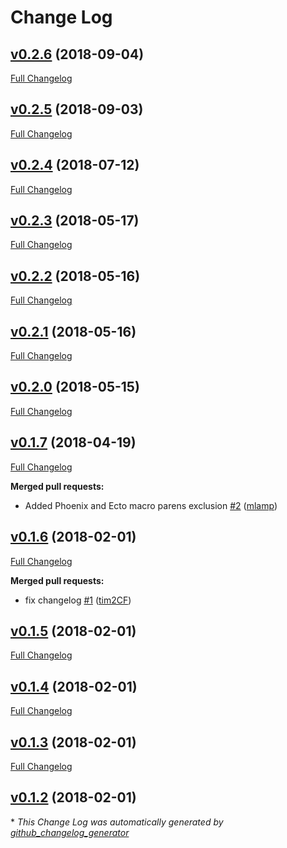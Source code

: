 # Change Log

## [v0.2.6](https://github.com/tim2CF/boilex/tree/v0.2.6) (2018-09-04)
[Full Changelog](https://github.com/tim2CF/boilex/compare/v0.2.5...v0.2.6)

## [v0.2.5](https://github.com/tim2CF/boilex/tree/v0.2.5) (2018-09-03)
[Full Changelog](https://github.com/tim2CF/boilex/compare/v0.2.4...v0.2.5)

## [v0.2.4](https://github.com/tim2CF/boilex/tree/v0.2.4) (2018-07-12)
[Full Changelog](https://github.com/tim2CF/boilex/compare/v0.2.3...v0.2.4)

## [v0.2.3](https://github.com/tim2CF/boilex/tree/v0.2.3) (2018-05-17)
[Full Changelog](https://github.com/tim2CF/boilex/compare/v0.2.2...v0.2.3)

## [v0.2.2](https://github.com/tim2CF/boilex/tree/v0.2.2) (2018-05-16)
[Full Changelog](https://github.com/tim2CF/boilex/compare/v0.2.1...v0.2.2)

## [v0.2.1](https://github.com/tim2CF/boilex/tree/v0.2.1) (2018-05-16)
[Full Changelog](https://github.com/tim2CF/boilex/compare/v0.2.0...v0.2.1)

## [v0.2.0](https://github.com/tim2CF/boilex/tree/v0.2.0) (2018-05-15)
[Full Changelog](https://github.com/tim2CF/boilex/compare/v0.1.7...v0.2.0)

## [v0.1.7](https://github.com/tim2CF/boilex/tree/v0.1.7) (2018-04-19)
[Full Changelog](https://github.com/tim2CF/boilex/compare/v0.1.6...v0.1.7)

**Merged pull requests:**

- Added Phoenix and Ecto macro parens exclusion [\#2](https://github.com/tim2CF/boilex/pull/2) ([mlamp](https://github.com/mlamp))

## [v0.1.6](https://github.com/tim2CF/boilex/tree/v0.1.6) (2018-02-01)
[Full Changelog](https://github.com/tim2CF/boilex/compare/v0.1.5...v0.1.6)

**Merged pull requests:**

- fix changelog [\#1](https://github.com/tim2CF/boilex/pull/1) ([tim2CF](https://github.com/tim2CF))

## [v0.1.5](https://github.com/tim2CF/boilex/tree/v0.1.5) (2018-02-01)
[Full Changelog](https://github.com/tim2CF/boilex/compare/v0.1.4...v0.1.5)

## [v0.1.4](https://github.com/tim2CF/boilex/tree/v0.1.4) (2018-02-01)
[Full Changelog](https://github.com/tim2CF/boilex/compare/v0.1.3...v0.1.4)

## [v0.1.3](https://github.com/tim2CF/boilex/tree/v0.1.3) (2018-02-01)
[Full Changelog](https://github.com/tim2CF/boilex/compare/v0.1.2...v0.1.3)

## [v0.1.2](https://github.com/tim2CF/boilex/tree/v0.1.2) (2018-02-01)


\* *This Change Log was automatically generated by [github_changelog_generator](https://github.com/skywinder/Github-Changelog-Generator)*